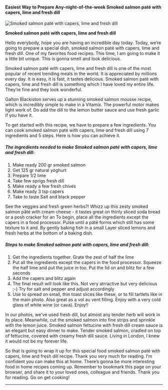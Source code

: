             

#### Easiest Way to Prepare Any-night-of-the-week Smoked salmon paté with capers, lime and fresh dill

![Smoked salmon paté with capers, lime and fresh dill](https://img-global.cpcdn.com/recipes/d786a00b41bfc542/751x532cq70/smoked-salmon-pate-with-capers-lime-and-fresh-dill-recipe-main-photo.jpg)

**Smoked salmon paté with capers, lime and fresh dill**

Hello everybody, hope you are having an incredible day today. Today, we’re going to prepare a special dish, smoked salmon paté with capers, lime and fresh dill. One of my favorites food recipes. This time, I am going to make it a little bit unique. This is gonna smell and look delicious.

Smoked salmon paté with capers, lime and fresh dill is one of the most popular of recent trending meals in the world. It is appreciated by millions every day. It is easy, it is fast, it tastes delicious. Smoked salmon paté with capers, lime and fresh dill is something which I have loved my entire life. They’re fine and they look wonderful.

Galton Blackiston serves up a stunning smoked salmon mousse recipe, which is incredibly simple to make in a Vitamix. The powerful motor makes light work of. Do add the dill to the lemon butter sauce and use fresh garlic if you have it.

To get started with this recipe, we have to prepare a few ingredients. You can cook smoked salmon paté with capers, lime and fresh dill using 7 ingredients and 5 steps. Here is how you can achieve it.

##### The ingredients needed to make Smoked salmon paté with capers, lime and fresh dill:

1.  Make ready 200 gr smoked salmon
2.  Get 125 gr natural yoghurt
3.  Prepare 1/2 lime
4.  Take few sprigs fresh dill
5.  Make ready a few fresh chives
6.  Make ready 3 tsp capers
7.  Take to taste Salt and black pepper

See the veggies and fresh green herbs?! Whizz up this zesty smoked salmon pâté with cream cheese - it tastes great on thinly sliced soda bread or a posh cracker for an To begin, place all the ingredients except the capers in a food processor. Pulse until a pâté forms which still has some texture to it and. By gently baking fish in a small Layer sliced lemons and fresh herbs at the bottom of a baking dish.

##### Steps to make Smoked salmon paté with capers, lime and fresh dill:

1.  Get the ingredients together. Grate the zest of half the lime
2.  Put all the ingredients except the capers in the food processor. Squeeze the half lime and put the juice in too. Put the lid on and blitz for a few seconds
3.  Add the capers and blitz again
4.  The final result will look like this. Not very atrractive but very delicious ;-) Try for salt and pepper and adjust accordingly
5.  Use to spread on small, thin toast slices like these, or to fill tartlets like in the main photo. Also great as a vol au vent filling. Enjoy with a very cold glass of white wine (or cava). Enjoy!!

In our photos, we've used fresh dill, but almost any tender herb will work in its place. Meanwhile, cut the smoked salmon into fine strips and sprinkle with the lemon juice. Smoked salmon fettucine with fresh dill cream sauce is an elegant but easy dinner to make. Tender smoked salmon, cradled on top of fettucine, covered with creamy fresh dill sauce. Living in London, I knew it would not be my forever life.

So that is going to wrap it up for this special food smoked salmon paté with capers, lime and fresh dill recipe. Thank you very much for reading. I’m confident you can make this at home. There’s gonna be more interesting food in home recipes coming up. Remember to bookmark this page on your browser, and share it to your loved ones, colleague and friends. Thank you for reading. Go on get cooking!

* * *